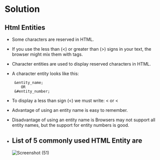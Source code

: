 # Solution
## Html Entities
- Some characters are reserved in HTML.
- If you use the less than (<) or greater than (>) signs in your text, the browser might mix them with tags.
- Character entities are used to display reserved characters in HTML.
- A character entity looks like this:

       &entity_name;
          OR
       &#entity_number;
- To display a less than sign (<) we must write: &lt; or &#60;
- Advantage of using an entity name is easy to remember.
- Disadvantage of using an entity name is Browsers may not support all entity names, but the support for entity numbers is good.
- ## List of 5 commonly used HTML Entity are
  ![Screenshot (51)](https://github.com/aradhanayada/PW-assignment1-solution/assets/103102710/a2961839-3d4c-4333-aa74-85fe73d2ad80)

